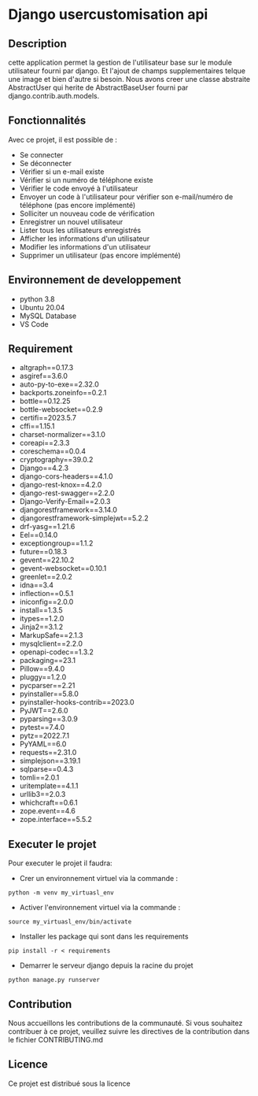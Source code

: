 # Django usercustomisation api
## Description

cette application permet la gestion de l'utilisateur base sur le module utilisateur fourni par django. Et l'ajout de champs supplementaires telque une image et bien d'autre si besoin. Nous avons creer une classe abstraite AbstractUser qui herite de AbstractBaseUser fourni par django.contrib.auth.models.

## Fonctionnalités
Avec ce projet, il est possible de :
- Se connecter
- Se déconnecter
- Vérifier si un e-mail existe
- Vérifier si un numéro de téléphone existe
- Vérifier le code envoyé à l'utilisateur
- Envoyer un code à l'utilisateur pour vérifier son e-mail/numéro de téléphone (pas encore implémenté)
- Solliciter un nouveau code de vérification
- Enregistrer un nouvel utilisateur
- Lister tous les utilisateurs enregistrés
- Afficher les informations d'un utilisateur
- Modifier les informations d'un utilisateur
- Supprimer un utilisateur (pas encore implémenté)

## Environnement de developpement
- python 3.8
- Ubuntu 20.04
- MySQL Database
- VS Code

## Requirement
- altgraph==0.17.3
- asgiref==3.6.0
- auto-py-to-exe==2.32.0
- backports.zoneinfo==0.2.1
- bottle==0.12.25
- bottle-websocket==0.2.9
- certifi==2023.5.7
- cffi==1.15.1
- charset-normalizer==3.1.0
- coreapi==2.3.3
- coreschema==0.0.4
- cryptography==39.0.2
- Django==4.2.3
- django-cors-headers==4.1.0
- django-rest-knox==4.2.0
- django-rest-swagger==2.2.0
- Django-Verify-Email==2.0.3
- djangorestframework==3.14.0
- djangorestframework-simplejwt==5.2.2
- drf-yasg==1.21.6
- Eel==0.14.0
- exceptiongroup==1.1.2
- future==0.18.3
- gevent==22.10.2
- gevent-websocket==0.10.1
- greenlet==2.0.2
- idna==3.4
- inflection==0.5.1
- iniconfig==2.0.0
- install==1.3.5
- itypes==1.2.0
- Jinja2==3.1.2
- MarkupSafe==2.1.3
- mysqlclient==2.2.0
- openapi-codec==1.3.2
- packaging==23.1
- Pillow==9.4.0
- pluggy==1.2.0
- pycparser==2.21
- pyinstaller==5.8.0
- pyinstaller-hooks-contrib==2023.0
- PyJWT==2.6.0
- pyparsing==3.0.9
- pytest==7.4.0
- pytz==2022.7.1
- PyYAML==6.0
- requests==2.31.0
- simplejson==3.19.1
- sqlparse==0.4.3
- tomli==2.0.1
- uritemplate==4.1.1
- urllib3==2.0.3
- whichcraft==0.6.1
- zope.event==4.6
- zope.interface==5.5.2

## Executer le projet

Pour executer le projet il faudra:
- Crer un environnement virtuel via la commande :
```shell
python -m venv my_virtuasl_env
```
- Activer l'environnement virtuel via la commande :
```shell
source my_virtuasl_env/bin/activate
```
- Installer les package qui sont dans les requirements
```shell
pip install -r < requirements
```
- Demarrer le serveur django depuis la racine du projet
```shell
python manage.py runserver
```
## Contribution 
Nous accueillons les contributions de la communauté. Si vous souhaitez contribuer à ce projet, veuillez suivre les directives de la contribution dans le fichier CONTRIBUTING.md

## Licence
Ce projet est distribué sous la licence
